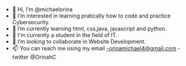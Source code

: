 - 👋 Hi, I’m @michaelorina
- 👀 I’m interested in learning pratically how to code and practice Cybersecurity.
- 🌱 I’m currently learning html, css,java, javascript and python.
- 🌱 I'm currently a student in the field of IT.
- 💞️ I’m looking to collaborate in Website Development.
- 📫 You can reach me using my email -orinamichael4@gmail.com - twitter @OrinahC

<!---
michaelorina/michaelorina is a ✨ special ✨ repository because its `README.md` (this file) appears on your GitHub profile.
You can click the Preview link to take a look at your changes.
--->
